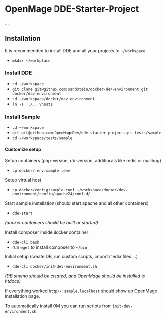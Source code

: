 # OpenMage DDE-Starter-Project

...

##  Installation

It is recommended to install DDE and all your projects to `~/workspace`

- `mkdir ~/workplace`

### Install DDE

- `cd ~/workspace`
- `git clone git@github.com:sandstein/docker-dev-environment.git docker/dev-environment`
- `cd ~/workspace/docker/dev-environment`
- `ln -s ../.. vhosts`

### Install Sample

- `cd ~/workspace`
- `git git@github.com:OpenMageDev/dde-starter-project.git tests/sample`
- `cd ~/workspace/tests/sample`

#### Customize setup

Setup containers (php-version, db-version, additionals like redis or mailhog)
- `cp docker/.env.sample .env`

Setup virtual host
- `cp docker/config/sample.conf ~/workspace/docker/dev-environment/config/apache24/conf.d/`

Start sample installation (should start apache and all other containers)

- `dde-start`

_(docker containers should be built or started)_

Install composer inside docker container

- `dde-cli bash`
- run `wget` to install composer to `~/bin`

Initial setup (create DB, run custom scripts, import media files ...)
- `dde-cli docker/init-dev-environment.sh`

_(DB shema should be created, and OpenMage should be installed to htdocs)_

If everything worked `http//:sample.localhost` should show up OpenMage installation page.

To automatically install OM you can run scripts from `init-dev-environment.sh`.
